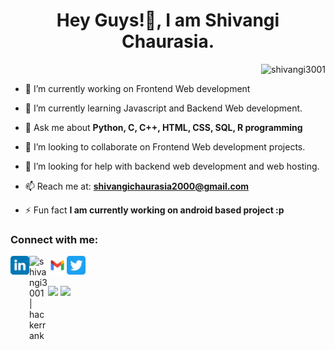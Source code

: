 <h1 align="center">Hey Guys!👋, I am Shivangi Chaurasia.</h1>

<p align="right"> <img src="https://komarev.com/ghpvc/?username=shivangi3001" alt="shivangi3001" /> </p> 

- 🔭 I’m currently working on Frontend Web development 

- 🌱 I’m currently learning Javascript and Backend Web development.

- 💬 Ask me about **Python, C, C++, HTML, CSS, SQL, R programming**

- 👯 I’m looking to collaborate on Frontend Web development projects. 

- 🤔 I’m looking for help with backend web development and web hosting.

- 📫 Reach me at: **shivangichaurasia2000@gmail.com**

- ⚡ Fun fact **I am currently working on android based project :p**

<!-- linkedin , hackerrank, gmail, twitter -->

### Connect with me:

[<img align="left" alt="shivangi3001 | LinkedIn" width="30px" src="https://github.com/edent/SuperTinyIcons/blob/master/images/svg/linkedin.svg" />](https://www.linkedin.com/in/shivangi-chaurasia-aa14371a1/)

[<img align="left" alt="shivangi3001 | hackerrank" width="30px" src="https://cdn.jsdelivr.net/npm/simple-icons@v3/icons/hackerrank.svg" />](https://www.hackerrank.com/shivangi3001)

[<img align="left" alt="Shivangi Chaurasia | Gmail" width="30px" src="https://github.com/edent/SuperTinyIcons/blob/master/images/svg/gmail.svg" />](mailto:shivangichaurasia2000@gmail.com)


[<img align="left" alt="Shivangi Chaurasia | Twitter" width="30px" src="https://github.com/edent/SuperTinyIcons/blob/master/images/svg/twitter.svg" />](https://twitter.com/shivangi30_)
<br></br>

<img src="https://github-readme-stats.vercel.app/api?username=shivangi3001&&show_icons=true&title_color=ffffff&icon_color=bb2acf&text_color=daf7dc&bg_color=151515">

<img src="https://github-readme-stats.vercel.app/api/top-langs/?username=shivangi3001&layout=compact&hide_border=false&title_color=ffffff&text_color=daf7dc&icon_color=bb2acf&bg_color=191919">

<!-- **Language and tools to be added** -->
